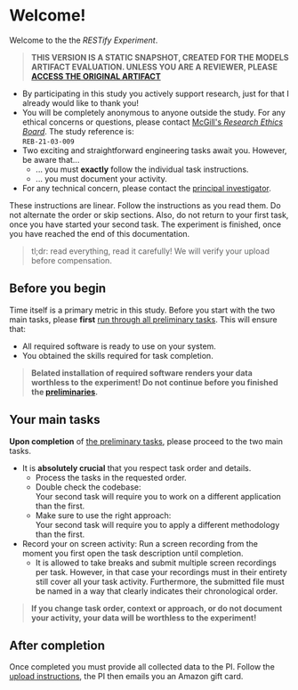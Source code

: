 # Welcome!

Welcome to the the *RESTify Experiment*.

 > **THIS VERSION IS A STATIC SNAPSHOT, CREATED FOR THE MODELS ARTIFACT EVALUATION. UNLESS YOU ARE A REVIEWER, PLEASE [ACCESS THE ORIGINAL ARTIFACT](https://github.com/m5c/RestifyParticipantInstructions)**

 * By participating in this study you actively support research, just for that I already would like to thank you!
 * You will be completely anonymous to anyone outside the study. For any ethical concerns or questions, please contact [McGill's *Research Ethics Board*](mailto:lynda.mcneil@mcgill.ca). The study reference is:  
```REB-21-03-009```
 * Two exciting and straightforward engineering tasks await you. However, be aware that...
     * ... you must **exactly** follow the individual task instructions.  
     * ... you must document your activity. 
 * For any technical concern, please contact the [principal investigator](mailto:maximilian.schiedermeier@mcgill.ca).


These instructions are linear. Follow the instructions as you read them. Do not alternate the order or skip sections. Also, do not return to your first task, once you have started your second task. The experiment is finished, once you have reached the end of this documentation.

 > tl;dr: read everything, read it carefully! We will verify your upload before compensation.

## Before you begin

Time itself is a primary metric in this study. Before you start with the two main tasks, please **first** [run through all preliminary tasks](preliminaries). This will ensure that:

 * All required software is ready to use on your system.
 * You obtained the skills required for task completion.

 > **Belated installation of required software renders your data worthless to the experiment! Do not continue before you finished the [preliminaries](preliminaries).**

## Your main tasks

**Upon completion** of [the preliminary tasks](preliminaries), please proceed to the two main tasks.

 * It is **absolutely crucial** that you respect task order and details.
    * Process the tasks in the requested order.
    * Double check the codebase:  
Your second task will require you to work on a different application than the first.
    * Make sure to use the right approach:  
Your second task will require you to apply a different methodology than the first.
 *  Record your on screen activity:
Run a screen recording from the moment you first open the task description until completion.
    * It is allowed to take breaks and submit multiple screen recordings per task. However, in that case your recordings must in their entirety still cover all your task activity. Furthermore, the submitted file must be named in a way that clearly indicates their chronological order.

 > **If you change task order, context or approach, or do not document your activity, your data will be worthless to the experiment!**

## After completion

Once completed you must provide all collected data to the PI. Follow the [upload instructions](upload), the PI then emails you an Amazon gift card.

